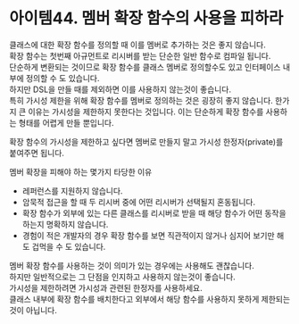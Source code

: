 # 아이템44. 멤버 확장 함수의 사용을 피하라

클래스에 대한 확장 함수를 정의할 때 이를 멤버로 추가하는 것은 좋지 않습니다.<br>
확장 함수는 첫번째 아규먼트로 리시버를 받는 단순한 일반 함수로 컴파일 됩니다.<br>
단순하게 변환되는 것이므로 확장 함수를 클래스 멤버로 정의할수도 있고 인터페이스 내부에 정의할 수 도 있습니다.<br>
하지만 DSL을 만들 때를 제외하면 이를 사용하지 않는것이 좋습니다.<br>
특히 가시성 제한을 위해 확장 함수를 멤버로 정의하는 것은 굉장히 좋지 않습니다.
한가지 큰 이유는 가시성을 제한하지 못한다는 것입니다. 이는 단순하게 확장 함수를 사용하는 형태를 어렵게 만들 뿐입니다.

확장 함수의 가시성을 제한하고 싶다면 멤버로 만들지 말고 가시성 한정자(private)를 붙여주면 됩니다.

멤버 확장을 피해야 하는 몇가지 타당한 이유
- 레퍼런스를 지원하지 않습니다.
- 암묵적 접근을 할 때 두 리시버 중에 어떤 리시버가 선택될지 혼동됩니다.
- 확장 함수가 외부에 있는 다른 클래스를 리시버로 받을 때 해당 함수가 어떤 동작을 하는지 명확하지 않습니다.
- 경험이 적은 개발자의 경우 확장 함수를 보면 직관적이지 않거나 심지어 보기만 해도 겁먹을 수 도 있습니다.


멤버 확장 함수를 사용하는 것이 의미가 있는 경우에는 사용해도 괜찮습니다.<br>
하지만 일반적으로는 그 단점을 인지하고 사용하지 않는것이 좋습니다.<br>
가시성을 제한하려면 가시성과 관련된 한정자를 사용하세요.<br>
클래스 내부에 확장 함수를 배치한다고 외부에서 해당 함수를 사용하지 못하게 제한되는 것이 아닙니다.

